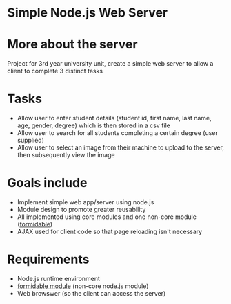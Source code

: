 # Simple Node.js Web Server

# More about the server
Project for 3rd year university unit, create a simple web server to allow a client to complete 3 distinct tasks

# Tasks
- Allow user to enter student details (student id, first name, last name, age, gender, degree) which is then stored in a csv file
- Allow user to search for all students completing a certain degree (user supplied)
- Allow user to select an image from their machine to upload to the server, then subsequently view the image

# Goals include 
- Implement simple web app/server using node.js
- Module design to promote greater reusability
- All implemented using core modules and one non-core module ([formidable](https://github.com/felixge/node-formidable "formidable"))
- AJAX used for client code so that page reloading isn't necessary

# Requirements
- Node.js runtime environment
- [formidable module](https://github.com/felixge/node-formidable "formidable") (non-core node.js module)
- Web browswer (so the client can access the server)

